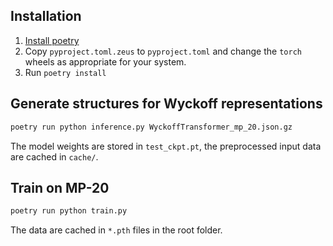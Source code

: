 ## Installation
1. [Install poetry](https://python-poetry.org/docs/)
2. Copy `pyproject.toml.zeus` to `pyproject.toml` and change the `torch` wheels as appropriate for your system.
3. Run `poetry install`
## Generate structures for Wyckoff representations
```bash
poetry run python inference.py WyckoffTransformer_mp_20.json.gz
```
The model weights are stored in `test_ckpt.pt`, the preprocessed input data are cached in `cache/`.
## Train on MP-20
```bash
poetry run python train.py
```
The data are cached in `*.pth` files in the root folder.